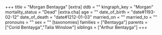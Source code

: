 +++
title = "Morgan Bentayga"
[extra]
ddb = ""
kingraph_key = "Morgan"
mortality_status = "Dead"
[extra.cha]
age = ""
date_of_birth = "date#1193-02-12"
date_of_death = "date#1212-01-03"
married_on = ""
married_to = ""
pronouns = ""
sex = ""
[taxonomies]
families = ["Bentayga"]
parents = ["Corid Bentayga","Talia Winslow"]
siblings = ["Arthur Bentayga"]
+++

